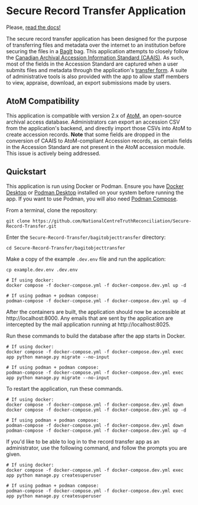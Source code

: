 # Secure Record Transfer Application

Please, [read the docs!](https://secure-record-transfer.readthedocs.io/en/latest/)

The secure record transfer application has been designed for the purpose of transferring files and metadata over the internet to an institution before securing the files in a [BagIt](https://datatracker.ietf.org/doc/html/rfc8493) bag. This application attempts to closely follow the [Canadian Archival Accession Information Standard (CAAIS)](http://archivescanada.ca/CWG_AccessionStandard). As such, most of the fields in the Accession Standard are captured when a user submits files and metadata through the application's [transfer form](https://nctr-bagit-record-transfer.readthedocs.io/en/latest/howtouse/transferform.html). A suite of administrative tools is also provided with the app to allow staff members to view, appraise, download, an export submissions made by users.

## AtoM Compatibility

This application is compatible with version 2.x of [AtoM](https://www.accesstomemory.org/en/), an open-source archival access database. Administrators can export an accession CSV from the application's backend, and directly import those CSVs into AtoM to create accession records. **Note** that some fields are dropped in the conversion of CAAIS to AtoM-compliant Accession records, as certain fields in the Accession Standard are not present in the AtoM accession module. This issue is actively being addressed.

## Quickstart

This application is run using Docker or Podman. Ensure you have [Docker Desktop](https://www.docker.com/products/docker-desktop) or [Podman Desktop](https://podman-desktop.io/) installed on your system before running the app. If you want to use Podman, you will also need [Podman Compose](https://github.com/containers/podman-compose).

From a terminal, clone the repository:

```shell
git clone https://github.com/NationalCentreTruthReconciliation/Secure-Record-Transfer.git
```

Enter the `Secure-Record-Transfer/bagitobjecttransfer` directory:

```shell
cd Secure-Record-Transfer/bagitobjecttransfer
```

Make a copy of the example `.dev.env` file and run the application:

```shell
cp example.dev.env .dev.env

# If using docker:
docker compose -f docker-compose.yml -f docker-compose.dev.yml up -d

# If using podman + podman compose:
podman-compose -f docker-compose.yml -f docker-compose.dev.yml up -d
```

After the containers are built, the application should now be accessible at http://localhost:8000. Any emails that are sent by the application are intercepted by the mail application running at http://localhost:8025.

Run these commands to build the database after the app starts in Docker.

```shell
# If using docker:
docker compose -f docker-compose.yml -f docker-compose.dev.yml exec app python manage.py migrate --no-input

# If using podman + podman compose:
podman-compose -f docker-compose.yml -f docker-compose.dev.yml exec app python manage.py migrate --no-input
```

To restart the application, run these commands.

```shell
# If using docker:
docker compose -f docker-compose.yml -f docker-compose.dev.yml down
docker compose -f docker-compose.yml -f docker-compose.dev.yml up -d

# If using podman + podman compose:
podman-compose -f docker-compose.yml -f docker-compose.dev.yml down
podman-compose -f docker-compose.yml -f docker-compose.dev.yml up -d
```

If you'd like to be able to log in to the record transfer app as an administrator, use the following command, and follow the prompts you are given.

```shell
# If using docker:
docker compose -f docker-compose.yml -f docker-compose.dev.yml exec app python manage.py createsuperuser

# If using podman + podman compose:
podman-compose -f docker-compose.yml -f docker-compose.dev.yml exec app python manage.py createsuperuser
```
